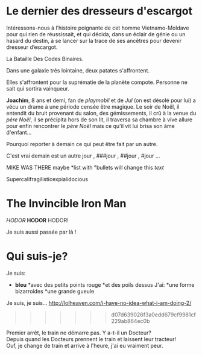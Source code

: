 # Le dernier des dresseurs d'escargot

Intéressons-nous à l’histoire poignante de cet homme Vietnamo-Moldave pour qui rien de réussissait, et qui décida, dans un éclair de génie ou un hasard du destin, à se lancer sur la trace de ses ancêtres pour devenir dresseur d’escargot.

La Bataille Des Codes Binaires.

Dans une galaxie très lointaine, deux patates s'affrontent.

Elles s'affrontent pour la suprématie de la planète compote. Personne ne sait qui sortira vainqueur.

**Joachim**, 8 ans et demi, fan de _playmobil_ et de *Jul* (on est désolé pour lui) a vécu un drame à une période censée être magique. Le soir de Noël, il entendit du bruit provenant du salon, des gémissements, il crû à la venue du *père Noël*, il se précipita hors de son lit, il traversa sa chambre à vive allure pour enfin rencontrer le *père Noël* mais ce qu'il vit lui brisa son âme d'enfant...

Pourquoi reporter à demain ce qui peut être fait par un autre.

C'est vrai demain est un autre jour , ###jour , ##jour , #jour ...

MIKE WAS THERE
maybe *list with °bullets will change this _text_

Supercalifragilisticexpialidocious

The Invincible Iron Man
=======================

*HODOR* **HODOR** HODOR!


Je suis aussi passée par là !

# Qui suis-je?
Je suis:
 * **bleu** 
 *avec des petits points rouge 
 *et des poils dessus
J'ai: 
 *une forme bizarroides 
 *une grande gueule  

Je suis, je suis... http://lolheaven.com/i-have-no-idea-what-i-am-doing-2/
>>>>>>> d07d639026f3a0edd679cf9981cf229ab864ec0b

Premier arrêt, le train ne démarre pas. Y a-t-il un Docteur?  
Depuis quand les Docteurs prennent le train et laissent leur tracteur!  
Ouf, je change de train et arrive à l'heure, j'ai eu vraiment peur.  


